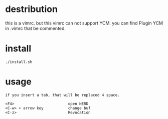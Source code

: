# destribution

this is a vimrc.
 but this vimrc can not support YCM.
you can find Plugin YCM in .vimrc that be commented.
  
# install

    ./install.sh

# usage
    if you insert a tab, that will be replaced 4 space.

    <F4>                        open NERD
    <C-w> + arrow key           change buf
    <C-z>	                    Revocation
